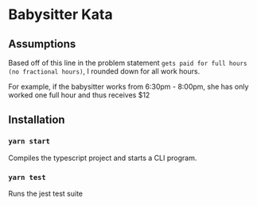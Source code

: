 # Babysitter Kata

## Assumptions

Based off of this line in the problem statement `gets paid for full hours (no fractional hours)`, I rounded down for all work hours.

For example, if the babysitter works from 6:30pm - 8:00pm, she has only worked one full hour and thus receives $12

## Installation

### `yarn start`

Compiles the typescript project and starts a CLI program.

### `yarn test`

Runs the jest test suite
